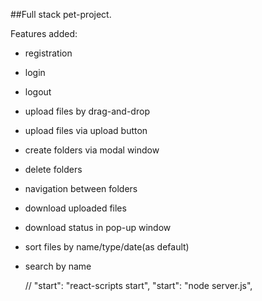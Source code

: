 ##Full stack pet-project.

Features added:

- registration
- login
- logout
- upload files by drag-and-drop
- upload files via upload button
- create folders via modal window
- delete folders
- navigation between folders
- download uploaded files
- download status in pop-up window
- sort files by name/type/date(as default)
- search by name

  // "start": "react-scripts start",
  "start": "node server.js",
